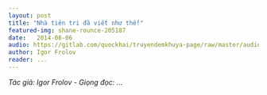 ```yaml
---
layout: post
title: "Nhà tiên tri đã viết như thế!"
featured-img: shane-rounce-205187
date:   2014-08-06
audio: https://gitlab.com/quockhai/truyendemkhuya-page/raw/master/audio/2014_08_06.mp3 #2014_08_06.mp3
author: Igor Frolov
reader: ...
---
```


*Tác giả: Igor Frolov - Giọng đọc: ...*
